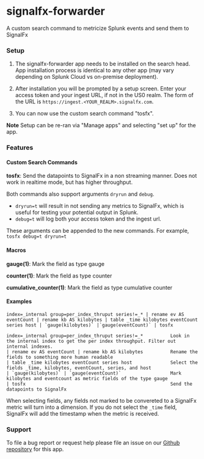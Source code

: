 # signalfx-forwarder

A custom search command to metricize Splunk events and send them to SignalFx

### Setup
1. The signalfx-forwarder app needs to be installed on the search head. App
   installation process is identical to any other app (may vary depending on
   Splunk Cloud vs on-premise deployment).

2. After installation you will be prompted by a setup screen. Enter your access
   token and your ingest URL, if not in the US0 realm.  The form of the URL is
   `https://ingest.<YOUR_REALM>.signalfx.com`.

3. You can now use the custom search command "tosfx".

**Note** Setup can be re-ran via "Manage apps" and selecting "set up" for the app.

### Features

#### Custom Search Commands

**tosfx**:       Send the datapoints to SignalFx in a non streaming manner.
                 Does not work in realtime mode, but has higher throughput.

Both commands also support arguments `dryrun` and `debug`.
- `dryrun=t` will result in not sending any metrics to SignalFx, which is useful for
testing your potential output in Splunk.
- `debug=t` will log both your access token and the ingest url.

These arguments can be appended to the new commands. For example, `tosfx debug=t dryrun=t`

#### Macros

**gauge(1)**:   Mark the field as type gauge

**counter(1)**: Mark the field as type counter

**cumulative_counter(1)**: Mark the field as type cumulative counter


#### Examples

```
index=_internal group=per_index_thruput series!=_* | rename ev AS eventCount | rename kb AS kilobytes | table _time kilobytes eventCount series host | `gauge(kilobytes)` |`gauge(eventCount)` | tosfx
```

```
index=_internal group=per_index_thruput series!=_*          Look in the internal index to get the per index throughput. Filter out internal indexes.
| rename ev AS eventCount | rename kb AS kilobytes          Rename the fields to something more human readable
| table _time kilobytes eventCount series host              Select the fields _time, kilobytes, eventCount, series, and host
| `gauge(kilobytes)` | `gauge(eventCount)`                  Mark kilobytes and eventcount as metric fields of the type gauge
| tosfx                                                     Send the datapoints to SignalFx
```

When selecting fields, any fields not marked to be convereted to a SignalFx metric will turn into a dimension.
If you do not select the `_time` field, SignalFx will add the timestamp when the metric is received.

### Support

To file a bug report or request help please file an issue on our [Github
repository](https://github.com/signalfx/splunk-forwarder/) for this app.

